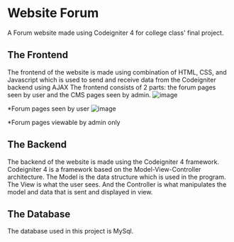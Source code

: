 # Website Forum
A Forum website made using Codeigniter 4 for college class' final project.
## The Frontend
The frontend of the website is made using combination of HTML, CSS, and Javascript which is used to send and receive data from the Codeigniter backend using AJAX
The frontend consists of 2 parts: the forum pages seen by user and the CMS pages seen by admin.
![image](https://github.com/ferdinankurnianto/Website-Forum/assets/148441503/7f87dbc8-ae63-4265-8178-c67dc78ca09b)

*Forum pages seen by user
![image](https://github.com/ferdinankurnianto/Website-Forum/assets/148441503/447e110d-5c39-4159-a555-55b5a4c5ef25)

*Forum pages viewable by admin only
## The Backend
The backend of the website is made using the Codeigniter 4 framework. Codeigniter 4 is a framework based on the Model-View-Controller architecture.
The Model is the data structure which is used in the program.
The View is what the user sees.
And the Controller is what manipulates the model and data that is sent and displayed in view.
## The Database
The database used in this project is MySql.
